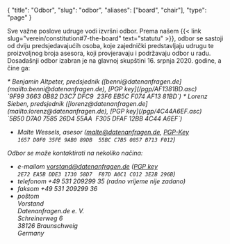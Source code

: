 {
    "title": "Odbor",
    "slug": "odbor",
    "aliases": ["board", "chair"],
    "type": "page"
}

Sve važne poslove udruge vodi izvršni odbor. Prema našem {{< link slug="verein/constitution#7-the-board" text="statutu" >}}, odbor se sastoji od dviju predsjedavajućih osoba, koje zajednički predstavljaju udrugu te proizvoljnog broja asesora, koji provjeravaju i podržavaju odbor u radu. Dosadašnji odbor izabran je na glavnoj skupštini 16. srpnja 2020. godine, a čine ga:

<address>
* Benjamin Altpeter, predsjednik ([benni@datenanfragen.de](mailto:benni@datenanfragen.de), [PGP key](/pgp/AF1381BD.asc)  
  `9F99 3663 0B82 D3C7 DFC9  23F6 EB5C F074 AF13 81BD`)
* Lorenz Sieben, predsjednik ([lorenz@datenanfragen.de](mailto:lorenz@datenanfragen.de), [PGP key](/pgp/4C44A6EF.asc)   
  `5B50 D7A0 7585 26D4 55AA  F305 DFAF 12BB 4C44 A6EF`)

<!-- Comment to separate the lists. -->

* Malte Wessels, asesor ([malte@datenanfragen.de](mailto:malte@datenanfragen.de), [PGP-Key](/pgp/B713F012.asc)  
  `1657 D0F0 35FE 9AB0 89DB  55BC C7B5 0857 B713 F012`)

Odbor se može kontaktirati na nekoliko načina:

* e-mailom [vorstand@datenanfragen.de](mailto:vorstand@datenanfragen.de) ([PGP key](/pgp/3E2B296B.asc) `2E72 EA5B DDE3 1730 58D7  F87D A0C1 C012 3E2B 296B`)
* telefonom +49 531 209299 35 (radno vrijeme nije zadano)  
* faksom +49 531 209299 36  
* poštom  
    *Vorstand  
    Datenanfragen.de e. V.  
    Schreinerweg 6  
    38126 Braunschweig  
    Germany*
    
</address>